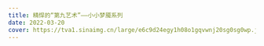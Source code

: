 ```yaml
---
title: 精悍的“第九艺术”——小小梦魇系列
date: 2022-03-20
cover: https://tva1.sinaimg.cn/large/e6c9d24egy1h08o1gqvwnj20sg0sg0wp.jpg
---
```

